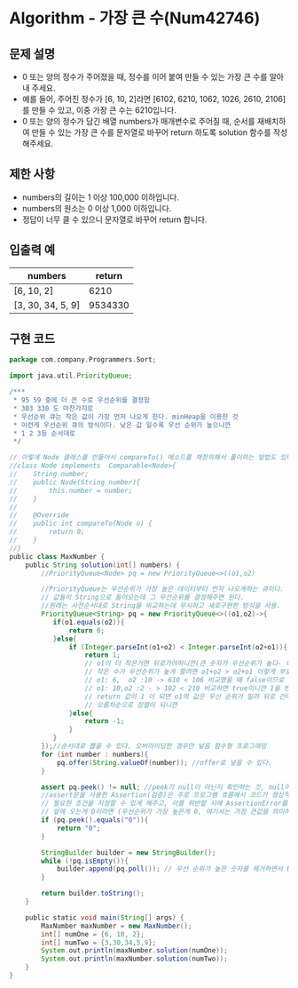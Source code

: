 # Algorithm - 가장 큰 수(Num42746)
## 문제 설명
* 0 또는 양의 정수가 주어졌을 때, 정수를 이어 붙여 만들 수 있는 가장 큰 수를 알아내 주세요.
* 예를 들어, 주어진 정수가 [6, 10, 2]라면 [6102, 6210, 1062, 1026, 2610, 2106]를 만들 수 있고, 이중 가장 큰 수는 6210입니다.
* 0 또는 양의 정수가 담긴 배열 numbers가 매개변수로 주어질 때, 순서를 재배치하여 만들 수 있는 가장 큰 수를 문자열로 바꾸어 return 하도록 solution 함수를 작성해주세요.

## 제한 사항
* numbers의 길이는 1 이상 100,000 이하입니다.
* numbers의 원소는 0 이상 1,000 이하입니다.
* 정답이 너무 클 수 있으니 문자열로 바꾸어 return 합니다.
## 입출력 예
| numbers | return |
| -------- | ----- |
| [6, 10, 2] | 6210 |
| [3, 30, 34, 5, 9] | 9534330 |

## 구현 코드
```groovy
package com.company.Programmers.Sort;

import java.util.PriorityQueue;

/***
 * 95 59 중에 더 큰 수로 우선순위를 결정함
 * 303 330 도 마찬가지로
 * 우선순위 큐는 작은 값이 가장 먼저 나오게 한다. minHeap을 이용한 것
 * 이런게 우선순위 큐의 방식이다. 낮은 값 일수록 우선 순위가 높으니깐
 * 1 2 3등 순서대로
 */

// 이렇게 Node 클래스를 만들어서 compareTo() 메소드를 재정의해서 풀이하는 방법도 있다.
//class Node implements  Comparable<Node>{
//    String number;
//    public Node(String number){
//        this.number = number;
//    }
//
//    @Override
//    public int compareTo(Node o) {
//        return 0;
//    }
//}
public class MaxNumber {
    public String solution(int[] numbers) {
        //PriorityQueue<Node> pq = new PriorityQueue<>((o1,o2)

        //PriorityQueue는 우선순위가 가장 높은 데이터부터 먼저 나오게하는 큐이다.
        // 값들이 String으로 들어오는데 그 우선순위를 결정해주면 된다.
        //원래는 사전순서대로 String을 비교하는데 무시하고 새로구현한 방식을 사용.
        PriorityQueue<String> pq = new PriorityQueue<>((o1,o2)->{
           if(o1.equals(o2)){
               return 0;
           }else{
               if (Integer.parseInt(o1+o2) < Integer.parseInt(o2+o1)){
                   return 1;
                   // o1이 더 작은거면 뒤로가야하니깐(큰 숫자가 우선순위가 높다- 여기서는 앞의 글자를 비교하기 위해서 앞에 갈자가 크면 큰 수이다.)
                   // 작은 수가 우선순위가 높게 할려면 o1+o2 > o2+o1 이렇게 부호만 바꿔주면 된다.
                   // o1: 6,  o2 :10 -> 610 < 106 비교했을 때 false이므로 return -1을 반환
                   // o1: 10,o2 :2 - > 102 < 210 비교하면 true이니깐 1을 반환한다.
                   // return 값이 1 이 되면 o1의 값은 우선 순위가 밀려 뒤로 간다. (뒤로 가는게 1이다.)
                   // 오름차순으로 정렬이 되니깐
               }else{
                   return -1;
               }
           }
        });//순서대로 뽑을 수 있다. 오버라이딩한 경우만 넣음 함수형 프로그래밍
        for (int number : numbers){
            pq.offer(String.valueOf(number)); //offer로 넣을 수 있다.
        }

        assert pq.peek() != null; //peek가 null이 아닌지 확인하는 것, null이라면 프로그램이 멈추게 된다.
        //assert문을 사용한 Assertion(검증)은 주로 프로그램 흐름에서 코드가 정상적으로 처리되기 위해서
        // 필요한 조건을 지정할 수 있게 해주고, 이를 위반할 시에 AssertionError를 발생시켜주는 기능이다
        // 앞에 오는게 0이라면 (우선순위가 가장 높은게 0, 여기서는 가장 큰값을 의미하니깐 0이 가장 큰 수라고하면 나머지값들도 0이라는 의미, 0보다 작다는 의미이다.)
        if (pq.peek().equals("0")){
            return "0";
        }

        StringBuilder builder = new StringBuilder();
        while (!pq.isEmpty()){
            builder.append(pq.poll()); // 우선 순위가 높은 숫자를 제거하면서 builder에 추가한다.
        }

        return builder.toString();
    }

    public static void main(String[] args) {
        MaxNumber maxNumber = new MaxNumber();
        int[] numOne = {6, 10, 2};
        int[] numTwo = {3,30,34,5,9};
        System.out.println(maxNumber.solution(numOne));
        System.out.println(maxNumber.solution(numTwo));
    }
}
```

 